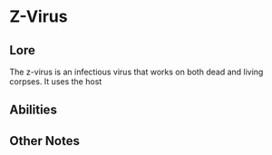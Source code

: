 # Z-Virus

## Lore
The z-virus is an infectious virus that works on both dead and living corpses. It uses the host 
## Abilities

## Other Notes
